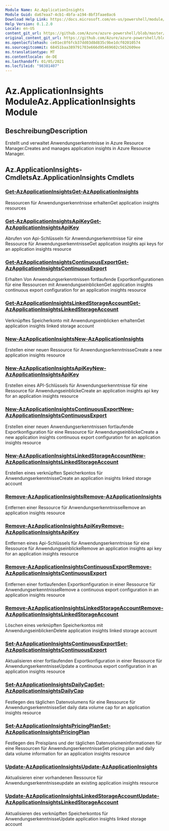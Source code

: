 ```yaml
---
Module Name: Az.ApplicationInsights
Module Guid: da67eaa7-4cb1-4bfa-a194-8bf3faae8ac6
Download Help Link: https://docs.microsoft.com/en-us/powershell/module/az.applicationinsights
Help Version: 0.1.2.0
Locale: en-US
content_git_url: https://github.com/Azure/azure-powershell/blob/master/src/ApplicationInsights/ApplicationInsights/help/Az.ApplicationInsights.md
original_content_git_url: https://github.com/Azure/azure-powershell/blob/master/src/ApplicationInsights/ApplicationInsights/help/Az.ApplicationInsights.md
ms.openlocfilehash: ce01ec8f6fcb37dd03d8d835c9be1dcf02010574
ms.sourcegitcommit: 68451baa389791703e666d95469602c5652609ee
ms.translationtype: MT
ms.contentlocale: de-DE
ms.lasthandoff: 01/05/2021
ms.locfileid: "98381407"
---
```

# <span data-ttu-id="61d87-101">Az.ApplicationInsights Module</span><span class="sxs-lookup"><span data-stu-id="61d87-101">Az.ApplicationInsights Module</span></span>
## <span data-ttu-id="61d87-102">Beschreibung</span><span class="sxs-lookup"><span data-stu-id="61d87-102">Description</span></span>
<span data-ttu-id="61d87-103">Erstellt und verwaltet Anwendungserkenntnisse in Azure Resource Manager.</span><span class="sxs-lookup"><span data-stu-id="61d87-103">Creates and manages application insights in Azure Resource Manager.</span></span>

## <span data-ttu-id="61d87-104">Az.ApplicationInsights-Cmdlets</span><span class="sxs-lookup"><span data-stu-id="61d87-104">Az.ApplicationInsights Cmdlets</span></span>
### [<span data-ttu-id="61d87-105">Get-AzApplicationInsights</span><span class="sxs-lookup"><span data-stu-id="61d87-105">Get-AzApplicationInsights</span></span>](Get-AzApplicationInsights.md)
<span data-ttu-id="61d87-106">Ressourcen für Anwendungserkenntnisse erhalten</span><span class="sxs-lookup"><span data-stu-id="61d87-106">Get application insights resources</span></span>

### [<span data-ttu-id="61d87-107">Get-AzApplicationInsightsApiKey</span><span class="sxs-lookup"><span data-stu-id="61d87-107">Get-AzApplicationInsightsApiKey</span></span>](Get-AzApplicationInsightsApiKey.md)
<span data-ttu-id="61d87-108">Abrufen von Api-Schlüsseln für Anwendungserkenntnisse für eine Ressource für Anwendungserkenntnisse</span><span class="sxs-lookup"><span data-stu-id="61d87-108">Get application insights api keys for an application insights resource</span></span>

### [<span data-ttu-id="61d87-109">Get-AzApplicationInsightsContinuousExport</span><span class="sxs-lookup"><span data-stu-id="61d87-109">Get-AzApplicationInsightsContinuousExport</span></span>](Get-AzApplicationInsightsContinuousExport.md)
<span data-ttu-id="61d87-110">Erhalten Von Anwendungserkenntnissen fortlaufende Exportkonfigurationen für eine Ressourcen mit Anwendungseinblicken</span><span class="sxs-lookup"><span data-stu-id="61d87-110">Get application insights continuous export configuration for an application insights resource</span></span>

### [<span data-ttu-id="61d87-111">Get-AzApplicationInsightsLinkedStorageAccount</span><span class="sxs-lookup"><span data-stu-id="61d87-111">Get-AzApplicationInsightsLinkedStorageAccount</span></span>](Get-AzApplicationInsightsLinkedStorageAccount.md)
<span data-ttu-id="61d87-112">Verknüpftes Speicherkonto mit Anwendungseinblicken erhalten</span><span class="sxs-lookup"><span data-stu-id="61d87-112">Get application insights linked storage account</span></span>

### [<span data-ttu-id="61d87-113">New-AzApplicationInsights</span><span class="sxs-lookup"><span data-stu-id="61d87-113">New-AzApplicationInsights</span></span>](New-AzApplicationInsights.md)
<span data-ttu-id="61d87-114">Erstellen einer neuen Ressource für Anwendungserkenntnisse</span><span class="sxs-lookup"><span data-stu-id="61d87-114">Create a new application insights resource</span></span>

### [<span data-ttu-id="61d87-115">New-AzApplicationInsightsApiKey</span><span class="sxs-lookup"><span data-stu-id="61d87-115">New-AzApplicationInsightsApiKey</span></span>](New-AzApplicationInsightsApiKey.md)
<span data-ttu-id="61d87-116">Erstellen eines API-Schlüssels für Anwendungserkenntnisse für eine Ressource für Anwendungseinblicke</span><span class="sxs-lookup"><span data-stu-id="61d87-116">Create an application insights api key for an application insights resource</span></span>

### [<span data-ttu-id="61d87-117">New-AzApplicationInsightsContinuousExport</span><span class="sxs-lookup"><span data-stu-id="61d87-117">New-AzApplicationInsightsContinuousExport</span></span>](New-AzApplicationInsightsContinuousExport.md)
<span data-ttu-id="61d87-118">Erstellen einer neuen Anwendungserkenntnissen fortlaufende Exportkonfiguration für eine Ressource für Anwendungseinblicke</span><span class="sxs-lookup"><span data-stu-id="61d87-118">Create a new application insights continuous export configuration for an application insights resource</span></span>

### [<span data-ttu-id="61d87-119">New-AzApplicationInsightsLinkedStorageAccount</span><span class="sxs-lookup"><span data-stu-id="61d87-119">New-AzApplicationInsightsLinkedStorageAccount</span></span>](New-AzApplicationInsightsLinkedStorageAccount.md)
<span data-ttu-id="61d87-120">Erstellen eines verknüpften Speicherkontos für Anwendungserkenntnisse</span><span class="sxs-lookup"><span data-stu-id="61d87-120">Create an application insights linked storage account</span></span>

### [<span data-ttu-id="61d87-121">Remove-AzApplicationInsights</span><span class="sxs-lookup"><span data-stu-id="61d87-121">Remove-AzApplicationInsights</span></span>](Remove-AzApplicationInsights.md)
<span data-ttu-id="61d87-122">Entfernen einer Ressource für Anwendungserkenntnisse</span><span class="sxs-lookup"><span data-stu-id="61d87-122">Remove an application insights resource</span></span>

### [<span data-ttu-id="61d87-123">Remove-AzApplicationInsightsApiKey</span><span class="sxs-lookup"><span data-stu-id="61d87-123">Remove-AzApplicationInsightsApiKey</span></span>](Remove-AzApplicationInsightsApiKey.md)
<span data-ttu-id="61d87-124">Entfernen eines Api-Schlüssels für Anwendungserkenntnisse für eine Ressource für Anwendungseinblicke</span><span class="sxs-lookup"><span data-stu-id="61d87-124">Remove an application insights api key for an application insights resource</span></span>

### [<span data-ttu-id="61d87-125">Remove-AzApplicationInsightsContinuousExport</span><span class="sxs-lookup"><span data-stu-id="61d87-125">Remove-AzApplicationInsightsContinuousExport</span></span>](Remove-AzApplicationInsightsContinuousExport.md)
<span data-ttu-id="61d87-126">Entfernen einer fortlaufenden Exportkonfiguration in einer Ressource für Anwendungserkenntnisse</span><span class="sxs-lookup"><span data-stu-id="61d87-126">Remove a continuous export configuration in an application insights resource</span></span>

### [<span data-ttu-id="61d87-127">Remove-AzApplicationInsightsLinkedStorageAccount</span><span class="sxs-lookup"><span data-stu-id="61d87-127">Remove-AzApplicationInsightsLinkedStorageAccount</span></span>](Remove-AzApplicationInsightsLinkedStorageAccount.md)
<span data-ttu-id="61d87-128">Löschen eines verknüpften Speicherkontos mit Anwendungseinblicken</span><span class="sxs-lookup"><span data-stu-id="61d87-128">Delete application insights linked storage account</span></span>

### [<span data-ttu-id="61d87-129">Set-AzApplicationInsightsContinuousExport</span><span class="sxs-lookup"><span data-stu-id="61d87-129">Set-AzApplicationInsightsContinuousExport</span></span>](Set-AzApplicationInsightsContinuousExport.md)
<span data-ttu-id="61d87-130">Aktualisieren einer fortlaufenden Exportkonfiguration in einer Ressource für Anwendungserkenntnisse</span><span class="sxs-lookup"><span data-stu-id="61d87-130">Update a continuous export configuration in an application insights resource</span></span>

### [<span data-ttu-id="61d87-131">Set-AzApplicationInsightsDailyCap</span><span class="sxs-lookup"><span data-stu-id="61d87-131">Set-AzApplicationInsightsDailyCap</span></span>](Set-AzApplicationInsightsDailyCap.md)
<span data-ttu-id="61d87-132">Festlegen des täglichen Datenvolumens für eine Ressource für Anwendungserkenntnisse</span><span class="sxs-lookup"><span data-stu-id="61d87-132">Set daily data volume cap for an application insights resource</span></span>

### [<span data-ttu-id="61d87-133">Set-AzApplicationInsightsPricingPlan</span><span class="sxs-lookup"><span data-stu-id="61d87-133">Set-AzApplicationInsightsPricingPlan</span></span>](Set-AzApplicationInsightsPricingPlan.md)
<span data-ttu-id="61d87-134">Festlegen des Preisplans und der täglichen Datenvolumeninformationen für eine Ressourcen für Anwendungserkenntnisse</span><span class="sxs-lookup"><span data-stu-id="61d87-134">Set pricing plan and daily data volume information for an application insights resource</span></span>

### [<span data-ttu-id="61d87-135">Update-AzApplicationInsights</span><span class="sxs-lookup"><span data-stu-id="61d87-135">Update-AzApplicationInsights</span></span>](Update-AzApplicationInsights.md)
<span data-ttu-id="61d87-136">Aktualisieren einer vorhandenen Ressource für Anwendungserkenntnisse</span><span class="sxs-lookup"><span data-stu-id="61d87-136">update an existing application insights resource</span></span>

### [<span data-ttu-id="61d87-137">Update-AzApplicationInsightsLinkedStorageAccount</span><span class="sxs-lookup"><span data-stu-id="61d87-137">Update-AzApplicationInsightsLinkedStorageAccount</span></span>](Update-AzApplicationInsightsLinkedStorageAccount.md)
<span data-ttu-id="61d87-138">Aktualisieren des verknüpften Speicherkontos für Anwendungserkenntnisse</span><span class="sxs-lookup"><span data-stu-id="61d87-138">Update application insights linked storage account</span></span>

